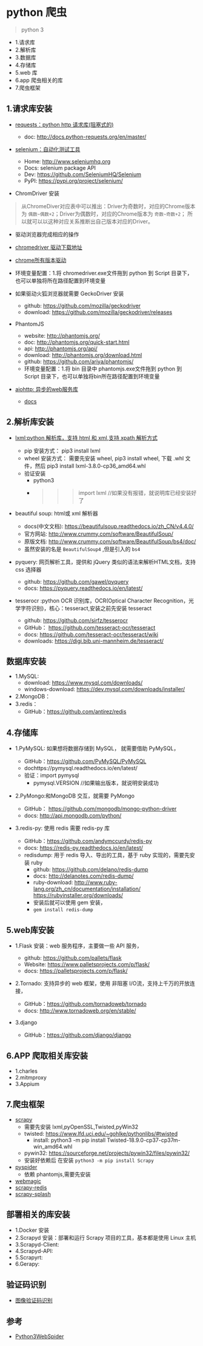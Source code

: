 # python 爬虫

>python 3

- 1.请求库
- 2.解析库
- 3.数据库
- 4.存储库
- 5.web 库
- 6.app 爬虫相关的库
- 7.爬虫框架


## 1.请求库安装
- [requests：python http 请求库(阻塞式的)](https://github.com/requests/requests)
  - doc: http://docs.python-requests.org/en/master/


- [selenium：自动化测试工具](https://github.com/SeleniumHQ/selenium/tree/master/py)
  - Home:	http://www.seleniumhq.org
  - Docs:	selenium package API
  - Dev:	https://github.com/SeleniumHQ/Selenium
  - PyPI:	https://pypi.org/project/selenium/

- ChromDriver 安装
>从ChromeDiver对应表中可以推出：Driver为奇数时，对应的Chrome版本为 `偶数~偶数+2`；Driver为偶数时，对应的Chrome版本为 `奇数~奇数+2`；
所以就可以以这种对应关系推断出自己版本对应的Driver。

  - 驱动浏览器完成相应的操作
  - [chromedriver 驱动下载地址](http://chromedriver.storage.googleapis.com/index.html)
  - [chrome所有版本驱动](http://npm.taobao.org/mirrors/chromedriver/)
  - 环境变量配置：1.将 chromedriver.exe文件拖到 python 到 Script 目录下，也可以单独将所在路径配置到环境变量

- 如果驱动火狐浏览器就需要 GeckoDriver 安装
  - github: https://github.com/mozilla/geckodriver
  - download: https://github.com/mozilla/geckodriver/releases
 
- PhantomJS
  - website: http://phantomjs.org/ 
  - doc: http://phantomjs.org/quick-start.html
  - api: http://phantomjs.org/api/
  - download: http://phantomjs.org/download.html 
  - github: https://github.com/ariya/phantomjs/
  - 环境变量配置：1.将 bin 目录中 phantomjs.exe文件拖到 python 到 Script 目录下，也可以单独将bin所在路径配置到环境变量

- [aiohttp: 异步的web服务库](https://github.com/aio-libs/aiohttp)
  - [docs](https://docs.aiohttp.org)

## 2.解析库安装
- [lxml:python 解析库，支持 html 和 xml,支持 xpath 解析方式](https://github.com/lxml/lxml)
  - pip 安装方式： pip3 install lxml
  - wheel 安装方式： 需要先安装 wheel, pip3 install wheel, 下载 .whl 文件，然后 pip3 install lxml-3.8.0-cp36_amd64.whl
  - 验证安装
    - python3
    - >>>import lxml  //如果没有报错，就说明库已经安装好了 

- beautiful soup: html或 xml 解析器
  - docs(中文文档): https://beautifulsoup.readthedocs.io/zh_CN/v4.4.0/
  - 官方网站: http://www.crummy.com/software/BeautifulSoup/
  - 原版文档: http://www.crummy.com/software/BeautifulSoup/bs4/doc/
  - 虽然安装的名是 `BeautifulSoup4` ,但是引入的 `bs4`

- pyquery: 网页解析工具，提供和 jQuery 类似的语法来解析HTML文档，支持css 选择器
  - github: https://github.com/gawel/pyquery
  - docs: https://pyquery.readthedocs.io/en/latest/

- tesserocr :python OCR 识别库，OCR(Optical Character Recognition，光学字符识别)，核心：tesseract,安装之前先安装 tesseract
  - github: https://github.com/sirfz/tesserocr
  - GitHub： https://github.com/tesseract-ocr/tesseract
  - docs: https://github.com/tesseract-ocr/tesseract/wiki
  - downloads: https://digi.bib.uni-mannheim.de/tesseract/

## 数据库安装
- 1.MySQL:
  - download: https://www.mysql.com/downloads/
  - windows-download: https://dev.mysql.com/downloads/installer/
- 2.MongoDB：
- 3.redis：
  - GitHub：https://github.com/antirez/redis
  
  
## 4.存储库

- 1.PyMySQL: 如果想将数据存储到 MySQL， 就需要借助 PyMySQL，
  - GitHub：https://github.com/PyMySQL/PyMySQL
  - dochttps://pymysql.readthedocs.io/en/latest/
  - 验证：import pymysql
    - pymysql.VERSION //如果输出版本，就说明安装成功

- 2.PyMongo:和MongoDB 交互，就需要 PyMongo
  - GitHub： https://github.com/mongodb/mongo-python-driver
  - docs: http://api.mongodb.com/python/

- 3.redis-py: 使用 redis 需要 redis-py 库
  - GitHub：https://github.com/andymccurdy/redis-py
  - docs: https://redis-py.readthedocs.io/en/latest/
  - redisdump: 用于 redis 导入、导出的工具，基于 ruby 实现的，需要先安装 ruby 
    - github: https://github.com/delano/redis-dump
    - docs: http://delanotes.com/redis-dump/
    - ruby-download: http://www.ruby-lang.org/zh_cn/documentation/installation/  
      https://rubyinstaller.org/downloads/
    - 安装后就可以使用 gem 安装，
    - `gem install redis-dump`

## 5.web库安装
- 1.Flask 安装：web 服务程序，主要做一些 API 服务，
  - github: https://github.com/pallets/flask
  - Website: https://www.palletsprojects.com/p/flask/
  - docs: https://palletsprojects.com/p/flask/ 
  
  
- 2.Tornado: 支持异步的 web 框架，使用 非阻塞 I/O流，支持上千万的开放连接，
  - GitHub：https://github.com/tornadoweb/tornado
  - docs: http://www.tornadoweb.org/en/stable/

- 3.django
  - GitHub：https://github.com/django/django


## 6.APP 爬取相关库安装
- 1.charles
- 2.mitmproxy
- 3.Appium


## 7.爬虫框架
- [scrapy](https://github.com/scrapy/scrapy)
  - 需要先安装 lxml,pyOpenSSL,Twisted,pyWin32
  - twisted: https://www.lfd.uci.edu/~gohlke/pythonlibs/#twisted
    - install: python3 -m pip install Twisted-18.9.0-cp37-cp37m-win_amd64.whl
  - pywin32: https://sourceforge.net/projects/pywin32/files/pywin32/
  - 安装好依赖后 在安装 `python3 -m pip install Scrapy`
- [pyspider](https://github.com/binux/pyspider)
  - 依赖 phantomjs,需要先安装 
- [webmagic](https://github.com/code4craft/webmagic)
- [scrapy-redis](https://github.com/rmax/scrapy-redis)
- [scrapy-splash](https://github.com/scrapy-plugins/scrapy-splash)


## 部署相关的库安装
- 1.Docker 安装
- 2.Scrapyd 安装：部署和运行 Scrapy 项目的工具，基本都是使用 Linux 主机
- 3.Scrapyd-Client:
- 4.Scrapyd-API:
- 5.Scrapyrt:
- 6.Gerapy:




## 验证码识别

- [图像验证码识别](https://github.com/Python3WebSpider/CrackImageCode)






## 参考
- [Python3WebSpider](https://github.com/Python3WebSpider)
